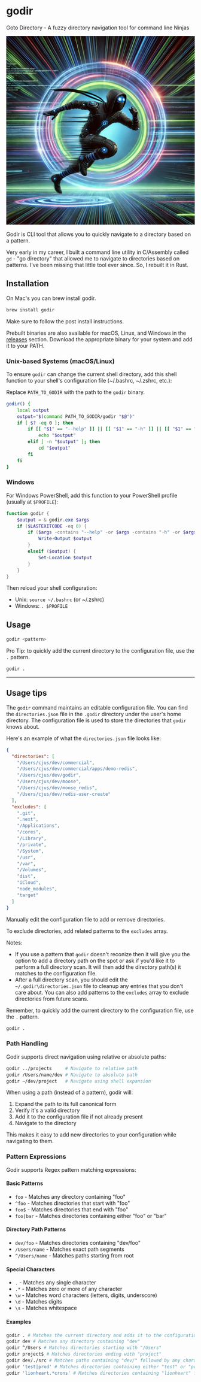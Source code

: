 # godir
Goto Directory - A fuzzy directory navigation tool for command line Ninjas

![godir](./godir.jpg)

Godir is CLI tool that allows you to quickly navigate to a directory based on a pattern.

Very early in my career, I built a command line utility in C/Assembly called `gd` - "go directory" that allowed me to navigate to directories based on patterns. I've been missing that little tool ever since. So, I rebuilt it in Rust.

## Installation

On Mac's you can brew install godir.

```sh
brew install godir
```

Make sure to follow the post install instructions.

Prebuilt binaries are also available for macOS, Linux, and Windows in the [releases](https://github.com/cjus/godir/releases) section. Download the appropriate binary for your system and add it to your PATH.

### Unix-based Systems (macOS/Linux)
To ensure `godir` can change the current shell directory, add this shell function to your shell's configuration file (~/.bashrc, ~/.zshrc, etc.):

Replace `PATH_TO_GODIR` with the path to the `godir` binary.
```sh
godir() {
    local output
    output="$(command PATH_TO_GODIR/godir "$@")"
    if [ $? -eq 0 ]; then
        if [[ "$1" == "--help" ]] || [[ "$1" == "-h" ]] || [[ "$1" == "--version" ]] || [[ "$1" == "-V" ]] || [[ "$1" == "--list" ]] || [[ "$1" == "-l" ]]; then
            echo "$output"
        elif [ -n "$output" ]; then
            cd "$output"
        fi
    fi
}
```

### Windows
For Windows PowerShell, add this function to your PowerShell profile (usually at `$PROFILE`):

```powershell
function godir {
    $output = & godir.exe $args
    if ($LASTEXITCODE -eq 0) {
        if ($args -contains "--help" -or $args -contains "-h" -or $args -contains "--version" -or $args -contains "-V" -or $args -contains "--list" -or $args -contains "-l") {
            Write-Output $output
        }
        elseif ($output) {
            Set-Location $output
        }
    }
}
```

Then reload your shell configuration:
- Unix: `source ~/.bashrc` (or ~/.zshrc)
- Windows: `. $PROFILE`

## Usage

```sh
godir <pattern>
```

Pro Tip: to quickly add the current directory to the configuration file, use the `.` pattern.

```sh
godir .
```

---

## Usage tips

The `godir` command maintains an editable configuration file. You can find the `directories.json` file in the `.godir` directory under the user's home directory. The configuration file is used to store the directories that `godir` knows about.

Here's an example of what the `directories.json` file looks like:

```json
{
  "directories": [
    "/Users/cjus/dev/commercial",
    "/Users/cjus/dev/commercial/apps/demo-redis",
    "/Users/cjus/dev/godir",
    "/Users/cjus/dev/moose",
    "/Users/cjus/dev/moose_redis",
    "/Users/cjus/dev/redis-user-create"
  ],
  "excludes": [
    ".git",
    ".next",
    "/Applications",
    "/cores",
    "/Library",
    "/private",
    "/System",
    "/usr",
    "/var",
    "/Volumes",
    "dist",
    "iCloud",
    "node_modules",
    "target"
  ]
}
```

Manually edit the configuration file to add or remove directories.

To exclude directories, add related patterns to the `excludes` array.

Notes:
* If you use a pattern that `godir` doesn't reconize then it will give you the option to add a directory path on the spot or ask if you'd like it to perform a full directory scan.  It will then add the directory path(s) it matches to the configuration file.
* After a full directory scan, you should edit the `~/.godir\directories.json` file to cleanup any entries that you don't care about.  You can also add patterns to the `excludes` array to exclude directories from future scans.

Remember, to quickly add the current directory to the configuration file, use the `.` pattern.

```sh
godir .
```

### Path Handling

Godir supports direct navigation using relative or absolute paths:

```sh
godir ../projects     # Navigate to relative path
godir /Users/name/dev # Navigate to absolute path
godir ~/dev/project   # Navigate using shell expansion
```

When using a path (instead of a pattern), godir will:
1. Expand the path to its full canonical form
2. Verify it's a valid directory
3. Add it to the configuration file if not already present
4. Navigate to the directory

This makes it easy to add new directories to your configuration while navigating to them.

### Pattern Expressions

Godir supports Regex pattern matching expressions:

#### Basic Patterns
- `foo` - Matches any directory containing "foo"
- `^foo` - Matches directories that start with "foo"
- `foo$` - Matches directories that end with "foo"
- `foo|bar` - Matches directories containing either "foo" or "bar"

#### Directory Path Patterns
- `dev/foo` - Matches directories containing "dev/foo"
- `/Users/name` - Matches exact path segments
- `^/Users/name` - Matches paths starting from root

#### Special Characters
- `.` - Matches any single character
- `.*` - Matches zero or more of any character
- `\w` - Matches word characters (letters, digits, underscore)
- `\d` - Matches digits
- `\s` - Matches whitespace

#### Examples

```sh
godir . # Matches the current directory and adds it to the configuration file
godir dev # Matches any directory containing "dev"
godir ^/Users # Matches directories starting with "/Users"
godir project$ # Matches directories ending with "project"
godir dev/./src # Matches paths containing "dev/" followed by any characters, then "/src"
godir 'test|prod' # Matches directories containing either "test" or "prod"
godir 'lionheart.*crons' # Matches directories containing "lionheart" followed by any characters, then "crons": ~/dev/lionheart-backend/Lionheart-Boreal/app/crons
```

